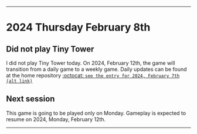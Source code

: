 
***

# 2024 Thursday February 8th

## Did not play Tiny Tower

I did not play Tiny Tower today. On 2024, February 12th, the game will transition from a daily game to a weekly game. Daily updates can be found at the home repository [:octocat: `see the entry for 2024, February 7th`](https://github.com/seanpm2001/SeansLifeArchive_Images_TinyTower/tree/master/tiny%20tower/2024/02_February/07/) [`(alt link)`](/tiny%20tower/2024/02_February/07/)

## Next session

This game is going to be played only on Monday. Gameplay is expected to resume on 2024, Monday, February 12th.

***

